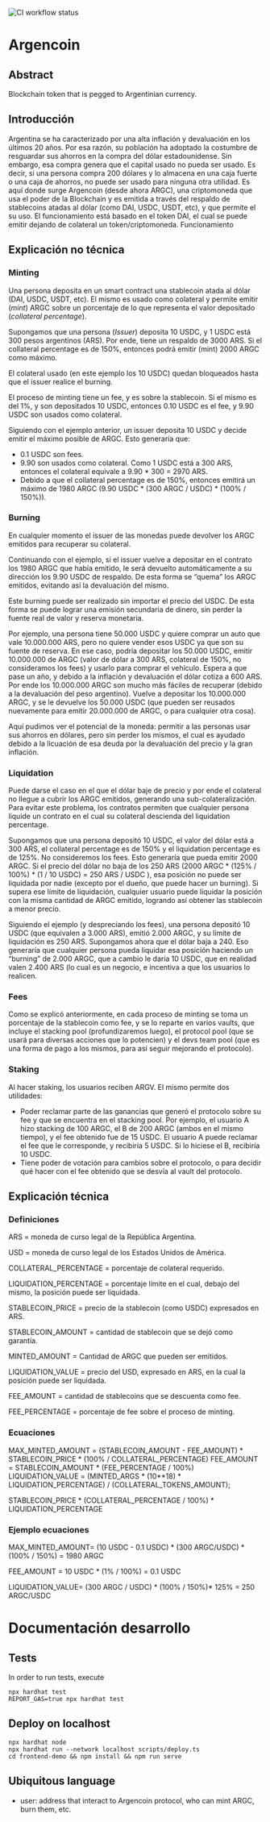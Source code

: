 ![CI workflow status](https://github.com/agustinruatta/argencoin/actions/workflows/CI.yml/badge.svg?branch=main)

# Argencoin

## Abstract
Blockchain token that is pegged to Argentinian currency.

## Introducción
Argentina se ha caracterizado por una alta inflación y devaluación en los últimos 20 años. Por esa razón, su población ha adoptado la costumbre de resguardar sus ahorros en la compra del dólar estadounidense. Sin embargo, esa compra genera que el capital usado no pueda ser usado. Es decir, si una persona compra 200 dólares y lo almacena en una caja fuerte o una caja de ahorros, no puede ser usado para ninguna otra utilidad.
Es aquí donde surge Argencoin (desde ahora ARGC), una criptomoneda que usa el poder de la Blockchain y es emitida a través del respaldo de stablecoins atadas al dólar (como DAI, USDC, USDT, etc), y que permite el su uso.
El funcionamiento está basado en el token DAI, el cual se puede emitir dejando de colateral un token/criptomoneda.
Funcionamiento

## Explicación no técnica

### Minting
Una persona deposita en un smart contract una stablecoin atada al dólar (DAI, USDC, USDT, etc). El mismo es usado como colateral y permite emitir (*mint*) ARGC sobre un porcentaje de lo que representa el valor depositado (*collateral percentage*).

Supongamos que una persona (*Issuer*) deposita 10 USDC, y 1 USDC está 300 pesos argentinos (ARS). Por ende, tiene un respaldo de 3000 ARS. Si el collateral percentage es de 150%, entonces podrá emitir (mint) 2000 ARGC como máximo.

El colateral usado (en este ejemplo los 10 USDC) quedan bloqueados hasta que el issuer realice el burning.

El proceso de minting tiene un fee, y es sobre la stablecoin. Si el mismo es del 1%, y son depositados 10 USDC, entonces 0.10 USDC es el fee, y 9.90 USDC son usados como colateral.

Siguiendo con el ejemplo anterior, un issuer deposita 10 USDC y decide emitir el máximo posible de ARGC. Esto generaría que:
- 0.1 USDC son fees.
- 9.90 son usados como colateral. Como 1 USDC está a 300 ARS, entonces el colateral equivale a 9.90 * 300 = 2970 ARS.
- Debido a que el collateral percentage es de 150%, entonces emitirá un máximo de 1980 ARGC (9.90 USDC * (300 ARGC / USDC) * (100% / 150%)).

### Burning
En cualquier momento el issuer de las monedas puede devolver los ARGC emitidos para recuperar su colateral.

Continuando con el ejemplo, si el issuer vuelve a depositar en el contrato los 1980 ARGC que había emitido, le será devuelto automáticamente a su dirección los 9.90 USDC de respaldo. De esta forma se “quema” los ARGC emitidos, evitando así la devaluación del mismo.

Este burning puede ser realizado sin importar el precio del USDC. De esta forma se puede lograr una emisión secundaria de dinero, sin perder la fuente real de valor y reserva monetaria.

Por ejemplo, una persona tiene 50.000 USDC y quiere comprar un auto que vale 10.000.000 ARS, pero no quiere vender esos USDC ya que son su fuente de reserva. En ese caso, podría depositar los 50.000 USDC, emitir 10.000.000 de ARGC (valor de dólar a 300 ARS, colateral de 150%, no consideramos los fees) y usarlo para comprar el vehículo. Espera a que pase un año, y debido a la inflación y devaluación el dólar cotiza a 600 ARS. Por ende los 10.000.000 ARGC son mucho más fáciles de recuperar (debido a la devaluación del peso argentino). Vuelve a depositar los 10.000.000 ARGC, y se le devuelve los 50.000 USDC (que pueden ser reusados nuevamente para emitir 20.000.000 de ARGC, o para cualquier otra cosa).

Aquí pudimos ver el potencial de la moneda: permitir a las personas usar sus ahorros en dólares, pero sin perder los mismos, el cual es ayudado debido a la licuación de esa deuda por la devaluación del precio y la gran inflación.

### Liquidation
Puede darse el caso en el que el dólar baje de precio y por ende el colateral no llegue a cubrir los ARGC emitidos, generando una sub-colateralización. Para evitar este problema, los contratos permiten que cualquier persona liquide un contrato en el cual su colateral descienda del liquidation percentage.

Supongamos que una persona depositó 10 USDC, el valor del dólar está a 300 ARS, el collateral percentage es de 150% y el liquidation percentage es de 125%. No consideremos los fees. Esto generaría que pueda emitir 2000 ARGC. Si el precio del dólar no baja de los 250 ARS (2000 ARGC * (125% / 100%) * (1 / 10 USDC) = 250 ARS / USDC ), esa posición no puede ser liquidada por nadie (excepto por el dueño, que puede hacer un burning). Si supera ese límite de liquidación, cualquier usuario puede liquidar la posición con la misma cantidad de ARGC emitido, logrando así obtener las stablecoin a menor precio.

Siguiendo el ejemplo (y despreciando los fees), una persona depositó 10 USDC (que equivalen a 3.000 ARS), emitió 2.000 ARGC, y su límite de liquidación es 250 ARS. Supongamos ahora que el dólar baja a 240. Eso generaría que cualquier persona pueda liquidar esa posición haciendo un “burning” de 2.000 ARGC, que a cambio le daría 10 USDC, que en realidad valen 2.400 ARS (lo cual es un negocio, e incentiva a que los usuarios lo realicen.

### Fees
Como se explicó anteriormente, en cada proceso de minting se toma un porcentaje de la stablecoin como fee, y se lo reparte en varios vaults, que incluye el stacking pool (profundizaremos luego), el protocol pool (que se usará para diversas acciones que lo potencien) y el devs team pool (que es una forma de pago a los mismos, para así seguir mejorando el protocolo).

### Staking
Al hacer staking, los usuarios reciben ARGV. El mismo permite dos utilidades:
- Poder reclamar parte de las ganancias que generó el protocolo sobre su fee y que se encuentra en el stacking pool. Por ejemplo, el usuario A hizo stacking de 100 ARGC, el B de 200 ARGC (ambos en el mismo tiempo), y el fee obtenido fue de 15 USDC. El usuario A puede reclamar el fee que le corresponde, y recibiría 5 USDC. Si lo hiciese el B, recibiría 10 USDC.
- Tiene poder de votación para cambios sobre el protocolo, o para decidir qué hacer con el fee obtenido que se desvía al vault del protocolo.

## Explicación técnica

### Definiciones
ARS = moneda de curso legal de la República Argentina.

USD = moneda de curso legal de los Estados Unidos de América.

COLLATERAL_PERCENTAGE = porcentaje de colateral requerido.

LIQUIDATION_PERCENTAGE = porcentaje límite en el cual, debajo del mismo, la posición puede ser liquidada.

STABLECOIN_PRICE = precio de la stablecoin (como USDC) expresados en ARS.

STABLECOIN_AMOUNT = cantidad de stablecoin que se dejó como garantía.

MINTED_AMOUNT = Cantidad de ARGC que pueden ser emitidos.

LIQUIDATION_VALUE = precio del USD, expresado en ARS, en la cual la posición puede ser liquidada.

FEE_AMOUNT = cantidad de stablecoins que se descuenta como fee.

FEE_PERCENTAGE = porcentaje de fee sobre el proceso de minting.

### Ecuaciones
MAX_MINTED_AMOUNT = (STABLECOIN_AMOUNT - FEE_AMOUNT) * STABLECOIN_PRICE * (100% / COLLATERAL_PERCENTAGE)
FEE_AMOUNT = STABLECOIN_AMOUNT * (FEE_PERCENTAGE / 100%)
LIQUIDATION_VALUE = (MINTED_ARGS * (10**18) * LIQUIDATION_PERCENTAGE) / (COLLATERAL_TOKENS_AMOUNT); 

STABLECOIN_PRICE * (COLLATERAL_PERCENTAGE / 100%) * LIQUIDATION_PERCENTAGE

### Ejemplo ecuaciones
MAX_MINTED_AMOUNT= (10 USDC - 0.1 USDC) * (300 ARGC/USDC) * (100% / 150%) = 1980 ARGC

FEE_AMOUNT = 10 USDC * (1% / 100%) = 0.1 USDC

LIQUIDATION_VALUE= (300 ARGC / USDC) * (100% / 150%)* 125% = 250 ARGC/USDC

# Documentación desarrollo

## Tests
In order to run tests, execute
```shell
npx hardhat test
REPORT_GAS=true npx hardhat test
```

## Deploy on localhost

```shell
npx hardhat node
npx hardhat run --network localhost scripts/deploy.ts
cd frontend-demo && npm install && npm run serve
```

## Ubiquitous language
- user: address that interact to Argencoin protocol, who can mint ARGC, burn them, etc.
